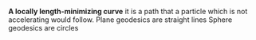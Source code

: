 **A locally length-minimizing curve**
it is a path that a particle which is not accelerating would follow. 
Plane geodesics are straight lines 
Sphere geodesics are circles
